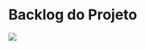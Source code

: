 # Backlog do Projeto

<img src= "https://github.com/PedroHFLara/Utopia_2023/assets/103151820/3eb421f8-fb6c-4a3c-a120-5e62a1fcf873" />
